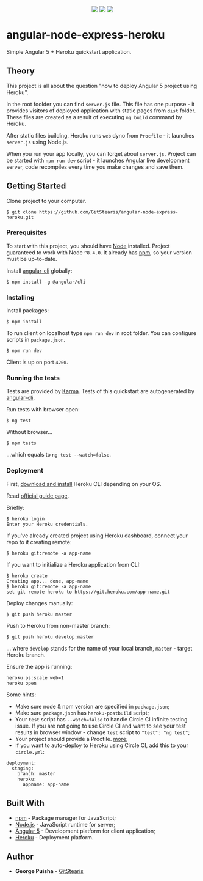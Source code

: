 <p align="center">
    <a href="https://codeclimate.com/github/GitStearis/angular-node-express-heroku/maintainability"><img src="https://api.codeclimate.com/v1/badges/c42a191c5778e79a8754/maintainability" /></a>
    <a class="badge-align" href="https://www.codacy.com/app/GitStearis/angular-node-express-heroku?utm_source=github.com&amp;utm_medium=referral&amp;utm_content=GitStearis/angular-node-express-heroku&amp;utm_campaign=Badge_Grade"><img src="https://api.codacy.com/project/badge/Grade/c5aa2a3d3fb440bab3e55951c755cb69"/></a>
    <a href="https://circleci.com/gh/GitStearis/angular-node-express-heroku"><img src="https://circleci.com/gh/GitStearis/angular-node-express-heroku/tree/master.svg?style=shield" /></a>
</p>

# angular-node-express-heroku

Simple Angular 5 + Heroku quickstart application.

## Theory

This project is all about the question "how to deploy Angular 5 project using Heroku".

In the root foolder you can find `server.js` file. This file has one purpose - it provides visitors of deployed application with static pages from `dist` folder. These files are created as a result of executing `ng build` command by Heroku. 

After static files building, Heroku runs `web` dyno from `Procfile` - it launches `server.js` using Node.js.

When you run your app locally, you can forget about `server.js`. Project can be started with `npm run dev` script - it launches Angular live development server, code recompiles every time you make changes and save them.

## Getting Started

Clone project to your computer.

```
$ git clone https://github.com/GitStearis/angular-node-express-heroku.git
```

### Prerequisites

To start with this project, you should have [Node](https://nodejs.org/en/download/package-manager/) installed. Project guaranteed to work with Node `^8.4.0`. It already has [npm](https://github.com/npm/npm), so your version must be up-to-date.

Install [angular-cli](https://github.com/angular/angular-cli) globally:

```
$ npm install -g @angular/cli
```

### Installing

Install packages:

```
$ npm install
```

To run client on localhost type `npm run dev` in root folder. You can configure scripts in `package.json`.

```
$ npm run dev
```

Client is up on port `4200`.

### Running the tests

Tests are provided by [Karma](https://karma-runner.github.io/1.0/index.html). Tests of this quickstart are autogenerated by [angular-cli](https://github.com/angular/angular-cli).

Run tests with browser open:

```
$ ng test
```

Without browser...

```
$ npm tests
```

...which equals to `ng test --watch=false`.

### Deployment

First, [download and install](https://devcenter.heroku.com/articles/heroku-cli) Heroku CLI depending on your OS.

Read [official guide page](https://devcenter.heroku.com/articles/git).

Briefly:

```
$ heroku login
Enter your Heroku credentials.
```

If you've already created project using Heroku dashboard, connect your repo to it creating remote:

```
$ heroku git:remote -a app-name
```

If you want to initialize a Heroku application from CLI:

```
$ heroku create
Creating app... done, app-name
$ heroku git:remote -a app-name
set git remote heroku to https://git.heroku.com/app-name.git
```

Deploy changes manually:

```
$ git push heroku master
```

Push to Heroku from non-master branch:

```
$ git push heroku develop:master
```

... where `develop` stands for the name of your local branch, `master` - target Heroku branch.

Ensure the app is running:

```
heroku ps:scale web=1
heroku open
```

Some hints:

* Make sure node & npm version are specified in `package.json`;
* Make sure `package.json` has `heroku-postbuild` script;
* Your `test` script has `--watch=false` to handle Circle CI infinite testing issue. If you are not going to use Circle CI and want to see your test results in browser window - change `test` script to `"test": "ng test"`;
* Your project should provide a Procfile. [more](https://devcenter.heroku.com/articles/getting-started-with-nodejs#define-a-procfile);
* If you want to auto-deploy to Heroku using Circle CI, add this to your `circle.yml`:

``` 
deployment:
  staging:
    branch: master
    heroku:
      appname: app-name
```

## Built With

* [npm](https://github.com/npm/npm) - Package manager for JavaScript;
* [Node.js](https://github.com/nodejs/node) - JavaScript runtime for server;
* [Angular 5](https://github.com/angular/angular) - Development platform for client application;
* [Heroku](https://www.heroku.com/home) - Deployment platform.

## Author

* **George Puisha** - [GitStearis](https://github.com/GitStearis)

